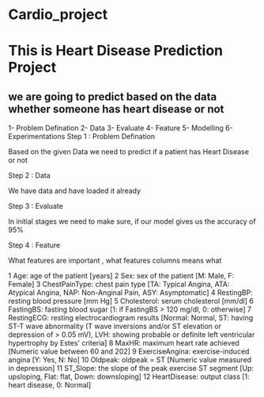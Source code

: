 # Cardio_project

# This is Heart Disease Prediction Project

## we are going to predict based on the data whether someone has heart disease or not

1- Problem Defination
2- Data
3- Evaluate
4- Feature
5- Modelling
6- Experimentations
Step 1 : Problem Defination

Based on the given Data we need to predict if a patient has Heart Disease or not

Step 2 : Data

We have data and have loaded it already

Step 3 : Evaluate

In initial stages we need to make sure, if our model gives us the accuracy of 95%

Step 4 : Feature

What features are important , what features columns means what

1 Age: age of the patient [years]
2 Sex: sex of the patient [M: Male, F: Female]
3 ChestPainType: chest pain type [TA: Typical Angina, ATA: Atypical Angina, NAP: Non-Anginal Pain, ASY: Asymptomatic]
4 RestingBP: resting blood pressure [mm Hg]
5 Cholesterol: serum cholesterol [mm/dl]
6 FastingBS: fasting blood sugar [1: if FastingBS > 120 mg/dl, 0: otherwise]
7 RestingECG: resting electrocardiogram results [Normal: Normal, ST: having ST-T wave abnormality (T wave inversions and/or ST elevation or depression of > 0.05 mV), LVH: showing probable or definite left ventricular hypertrophy by Estes' criteria]
8 MaxHR: maximum heart rate achieved [Numeric value between 60 and 202]
9 ExerciseAngina: exercise-induced angina [Y: Yes, N: No]
10 Oldpeak: oldpeak = ST [Numeric value measured in depression]
11 ST_Slope: the slope of the peak exercise ST segment [Up: upsloping, Flat: flat, Down: downsloping]
12 HeartDisease: output class [1: heart disease, 0: Normal]
